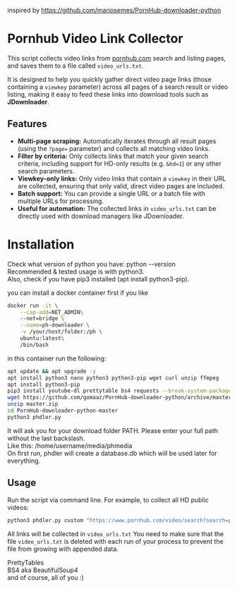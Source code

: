 inspired by https://github.com/mariosemes/PornHub-downloader-python

# Pornhub Video Link Collector

This script collects video links from [pornhub.com](https://www.pornhub.com) search and listing pages, and saves them to a file called `video_urls.txt`.

It is designed to help you quickly gather direct video page links (those containing a `viewkey` parameter) across all pages of a search result or video listing, making it easy to feed these links into download tools such as **JDownloader**.

## Features

- **Multi-page scraping:** Automatically iterates through all result pages (using the `?page=` parameter) and collects all matching video links.
- **Filter by criteria:** Only collects links that match your given search criteria, including support for HD-only results (e.g. `&hd=1`) or any other search parameters.
- **Viewkey-only links:** Only video links that contain a `viewkey` in their URL are collected, ensuring that only valid, direct video pages are included.
- **Batch support:** You can provide a single URL or a batch file with multiple URLs for processing.
- **Useful for automation:** The collected links in `video_urls.txt` can be directly used with download managers like JDownloader.

# Installation

Check what version of python you have: python --version <br />
Recommended & tested usage is with python3. <br />
Also, check if you have pip3 installed (apt install python3-pip). <br />

you can install a docker container first if you like
```bash
docker run -it \
    --cap-add=NET_ADMIN\ 
    --net=bridge \
    --name=ph-downloader \
    -v /your/host/folder:/ph \
    ubuntu:latest\
    /bin/bash
```

in this container run the following:

```bash
apt update && apt upgrade -y       
apt install python3 nano python3 python3-pip wget curl unzip ffmpeg
apt install python3-pip
pip3 install youtube-dl prettytable bs4 requests --break-system-packages
wget https://github.com/gomaaz/PornHub-downloader-python/archive/master.zip
unzip master.zip
cd PornHub-downloader-python-master
python3 phdler.py
```
It will ask you for your download folder PATH. Please enter your full path without the last backslash. <br />
Like this: /home/username/media/phmedia <br />
On first run, phdler will create a database.db which will be used later for everything.

## Usage

Run the script via command line. For example, to collect all HD public videos:

```sh
python3 phdler.py custom "https://www.pornhub.com/video/search?search=public&hd=1"
```
All links will be collected in `video_urls.txt`
You need to make sure that the file `video_urls.txt` is deleted with each run of your process to prevent the file from growing with appended data.



PrettyTables <br />
BS4 aka BeautifulSoup4 <br />
and of course, all of you :)
